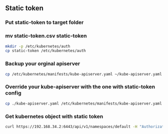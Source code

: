 ## Static token

### Put static-token to target folder
### mv static-token.csv static-token
```sh
mkdir -p /etc/kubernetes/auth
cp static-token /etc/kubernetes/auth
```

### Backup your orginal apiserver

```sh
cp /etc/kubernetes/manifests/kube-apiserver.yaml ~/kube-apiserver.yaml
```

### Override your kube-apiserver with the one with static-token config

```sh
cp ./kube-apiserver.yaml /etc/kubernetes/manifests/kube-apiserver.yaml
```

### Get kubernetes object with static token

```sh
curl https://192.168.34.2:6443/api/v1/namespaces/default -H "Authorization: Bearer cncamp-token" -k
```
